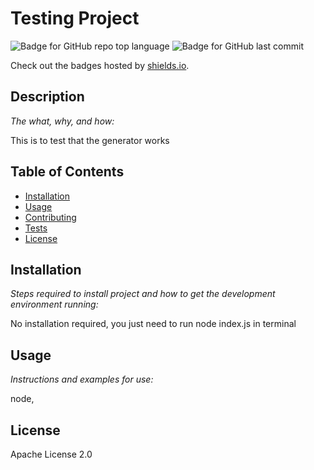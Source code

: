 # Testing Project
   ![Badge for GitHub repo top language](https://img.shields.io/github/languages/top?style=flat&logo=appveyor) ![Badge for GitHub last commit](https://img.shields.io/github/last-commit/luuluu75/https://github.com/luuluu75/readme-generator.git?style=flat&logo=appveyor)
   
   Check out the badges hosted by [shields.io](https://shields.io/).
   
   
   ## Description 
   
   *The what, why, and how:* 
   
   This is to test that the generator works
   ## Table of Contents
   * [Installation](#installation)
   * [Usage](#usage)
   * [Contributing](#contributing)
   * [Tests](#tests)
   * [License](#license)
   
   ## Installation
   
   *Steps required to install project and how to get the development environment running:*
   
   No installation required, you just need to run node index.js in terminal
   
   ## Usage 
   
   *Instructions and examples for use:*
   
   node, 
   
   ## License
   
   Apache License 2.0
   